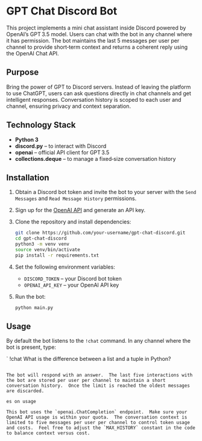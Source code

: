 # GPT Chat Discord Bot

This project implements a mini chat assistant inside Discord powered by OpenAI’s GPT 3.5 model.  Users can chat with the bot in any channel where it has permission.  The bot maintains the last 5 messages per user per channel to provide short‑term context and returns a coherent reply using the OpenAI Chat API.

## Purpose

Bring the power of GPT to Discord servers.  Instead of leaving the platform to use ChatGPT, users can ask questions directly in chat channels and get intelligent responses.  Conversation history is scoped to each user and channel, ensuring privacy and context separation.

## Technology Stack

* **Python 3**
* **discord.py** – to interact with Discord
* **openai** – official API client for GPT 3.5
* **collections.deque** – to manage a fixed‑size conversation history

## Installation

1. Obtain a Discord bot token and invite the bot to your server with the `Send Messages` and `Read Message History` permissions.
2. Sign up for the [OpenAI API](https://platform.openai.com/) and generate an API key.
3. Clone the repository and install dependencies:

   ```bash
   git clone https://github.com/your‑username/gpt-chat-discord.git
   cd gpt-chat-discord
   python3 -m venv venv
   source venv/bin/activate
   pip install -r requirements.txt
   ```

4. Set the following environment variables:

   - `DISCORD_TOKEN` – your Discord bot token
   - `OPENAI_API_KEY` – your OpenAI API key

5. Run the bot:

   ```bash
   python main.py
   ```

## Usage

By default the bot listens to the `!chat` command.  In any channel where the bot is present, type:

`
!chat What is the difference between a list and a tuple in Python?
```

The bot will respond with an answer.  The last five interactions with the bot are stored per user per channel to maintain a short conversation history.  Once the limit is reached the oldest messages are discarded.

es on usage

This bot uses the `openai.ChatCompletion` endpoint.  Make sure your OpenAI API usage is within your quota.  The conversation context is limited to five messages per user per channel to control token usage and costs.  Feel free to adjust the `MAX_HISTORY` constant in the code to balance context versus cost.


